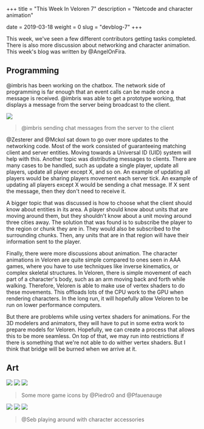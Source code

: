 +++
title = "This Week In Veloren 7"
description = "Netcode and character animation"

date = 2019-03-18
weight = 0
slug = "devblog-7"
+++

This week, we've seen a few different contributors getting tasks completed. There is also more discussion about networking and character animation. This week's blog was written by @AngelOnFira.

## Programming

@imbris has been working on the chatbox. The network side of programming is far enough that an event calls can be made once a message is received. @imbris was able to get a prototype working, that displays a message from the server being broadcast to the client.

<img src="https://cdn.discordapp.com/attachments/467073814208053248/556678246549159946/unknown.png"/>

> @imbris sending chat messages from the server to the client

@Zesterer and @Mckol sat down to go over more updates to the networking code. Most of the work consisted of guaranteeing matching client and server entities. Moving towards a Universal ID (UID) system will help with this. Another topic was distributing messages to clients. There are many cases to be handled, such as update a single player, update all players, update all player except X, and so on. An example of updating all players would be sharing players movement each server tick. An example of updating all players except X would be sending a chat message. If X sent the message, then they don't need to receive it.

A bigger topic that was discussed is how to choose what the client should know about entities in its area. A player should know about units that are moving around them, but they shouldn't know about a unit moving around three cities away. The solution that was found is to subscribe the player to the region or chunk they are in. They would also be subscribed to the surrounding chunks. Then, any units that are in that region will have their information sent to the player.

Finally, there were more discussions about animation. The character animations in Veloren are quite simple compared to ones seen in AAA games, where you have to use techniques like inverse kinematics, or complex skeletal structures. In Veloren, there is simple movement of each part of a character's body, such as an arm moving back and forth while walking. Therefore, Veloren is able to make use of vertex shaders to do these movements. This offloads lots of the CPU work to the GPU when rendering characters. In the long run, it will hopefully allow Veloren to be run on lower performance computers.

But there are problems while using vertex shaders for animations. For the 3D modelers and animators, they will have to put in some extra work to prepare models for Veloren. Hopefully, we can create a process that allows this to be more seamless. On top of that, we may run into restrictions if there is something that we're not able to do wither vertex shaders. But I think that bridge will be burned when we arrive at it.

## Art

<img src="https://cdn.discordapp.com/attachments/449660795857403905/555405856426950656/unknown.png"/>

<img src="https://cdn.discordapp.com/attachments/449660795857403905/555860125018226709/Veloren_ccr_elf.png"/>

<img src="https://cdn.discordapp.com/attachments/449660795857403905/555860162569568358/Veloren_ccr_human.png"/>

> Some more game icons by @Piedro0 and @Pfauenauge

<img src="https://cdn.discordapp.com/attachments/449660795857403905/556772473274892288/unknown.png"/>

<img src="https://cdn.discordapp.com/attachments/449660795857403905/556773383442923560/unknown.png"/>

<img src="https://cdn.discordapp.com/attachments/449660795857403905/556776369309351936/unknown.png"/>

> @Seb playing around with character accessories
